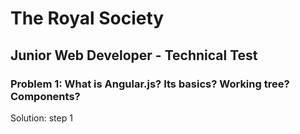 
# The Royal Society

## Junior Web Developer - Technical Test

### Problem 1: What is Angular.js? Its basics? Working tree? Components?

Solution: step 1
### 

### 